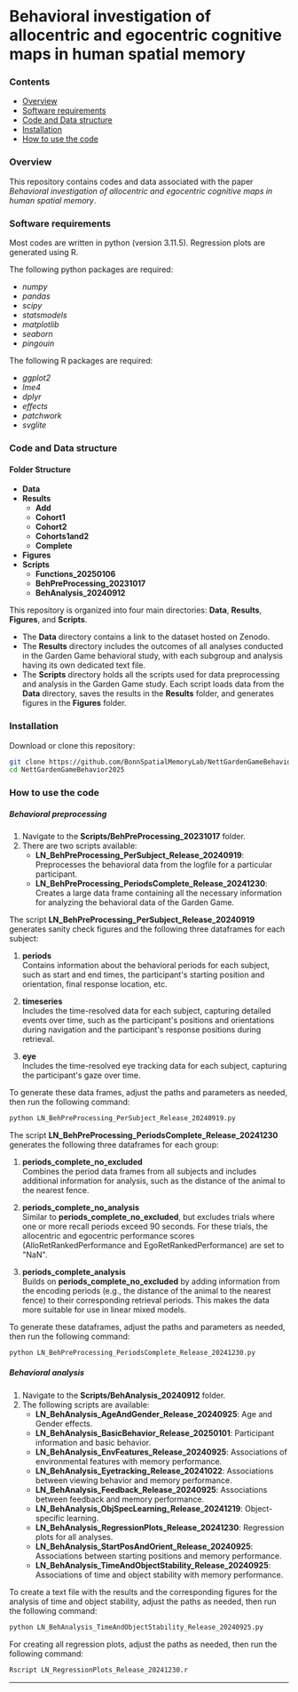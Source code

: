 # Behavioral investigation of allocentric and egocentric cognitive maps in human spatial memory

### Contents
- [Overview](#overview)
- [Software requirements](#requirements)
- [Code and Data structure](#code-and-data-structure)
- [Installation](#installation)
- [How to use the code](#how-to-use-the-code)

### Overview
This repository contains codes and data associated with the paper *Behavioral investigation of allocentric and egocentric cognitive maps in human spatial memory*.

### Software requirements
Most codes are written in python (version 3.11.5). Regression plots are generated using R.

The following python packages are required:
* *numpy*
* *pandas*
* *scipy*
* *statsmodels*
* *matplotlib*
* *seaborn*
* *pingouin*

The following R packages are required:
* *ggplot2*
* *lme4*
* *dplyr*
* *effects*
* *patchwork*
* *svglite*

### Code and Data structure

#### Folder Structure

- **Data**
- **Results**
  - **Add**
  - **Cohort1**
  - **Cohort2**
  - **Cohorts1and2**
  - **Complete**
- **Figures**
- **Scripts**
  - **Functions_20250106**
  - **BehPreProcessing_20231017**
  - **BehAnalysis_20240912**

This repository is organized into four main directories: **Data**, **Results**, **Figures**, and **Scripts**.

- The **Data** directory contains a link to the dataset hosted on Zenodo.
- The **Results** directory includes the outcomes of all analyses conducted in the Garden Game behavioral study, with each subgroup and analysis having its own dedicated text file.
- The **Scripts** directory holds all the scripts used for data preprocessing and analysis in the Garden Game study. Each script loads data from the **Data** directory, saves the results in the **Results** folder, and generates figures in the **Figures** folder.

### Installation
Download or clone this repository:

```bash
git clone https://github.com/BonnSpatialMemoryLab/NettGardenGameBehavior2025.git
cd NettGardenGameBehavior2025
```

### How to use the code
##### Behavioral preprocessing
1. Navigate to the **Scripts/BehPreProcessing_20231017** folder.
2. There are two scripts available:
   - **LN_BehPreProcessing_PerSubject_Release_20240919**: Preprocesses the behavioral data from the logfile for a particular participant.
   - **LN_BehPreProcessing_PeriodsComplete_Release_20241230**: Creates a large data frame containing all the necessary information for analyzing the behavioral data of the Garden Game.

The script **LN_BehPreProcessing_PerSubject_Release_20240919** generates sanity check figures and the following three dataframes for each subject:
1. **periods**  
   Contains information about the behavioral periods for each subject, such as start and end times, the participant's starting position and orientation, final response location, etc.

2. **timeseries**  
   Includes the time-resolved data for each subject, capturing detailed events over time, such as the participant's positions and orientations during navigation and the participant's response positions during retrieval.

3. **eye**  
    Includes the time-resolved eye tracking data for each subject, capturing the participant's gaze over time.

To generate these data frames, adjust the paths and parameters as needed, then run the following command:
```bash
python LN_BehPreProcessing_PerSubject_Release_20240919.py
```

The script **LN_BehPreProcessing_PeriodsComplete_Release_20241230** generates the following three dataframes for each group:

1. **periods_complete_no_excluded**  
   Combines the period data frames from all subjects and includes additional information for analysis, such as the distance of the animal to the nearest fence.

2. **periods_complete_no_analysis**  
   Similar to **periods_complete_no_excluded**, but excludes trials where one or more recall periods exceed 90 seconds. For these trials, the allocentric and egocentric performance scores (AlloRetRankedPerformance and EgoRetRankedPerformance) are set to "NaN".

3. **periods_complete_analysis**  
   Builds on **periods_complete_no_excluded** by adding information from the encoding periods (e.g., the distance of the animal to the nearest fence) to their corresponding retrieval periods. This makes the data more suitable for use in linear mixed models.

To generate these dataframes, adjust the paths and parameters as needed, then run the following command:

```bash
python LN_BehPreProcessing_PeriodsComplete_Release_20241230.py
```

##### Behavioral analysis
1. Navigate to the **Scripts/BehAnalysis_20240912** folder.
2. The following scripts are available:
   - **LN_BehAnalysis_AgeAndGender_Release_20240925**: Age and Gender effects.
   - **LN_BehAnalysis_BasicBehavior_Release_20250101**: Participant information and basic behavior.
   - **LN_BehAnalysis_EnvFeatures_Release_20240925**: Associations of environmental features with memory performance.
   - **LN_BehAnalysis_Eyetracking_Release_20241022**: Associations between viewing behavior and memory performance.
   - **LN_BehAnalysis_Feedback_Release_20240925**: Associations between feedback and memory performance.
   - **LN_BehAnalysis_ObjSpecLearning_Release_20241219**: Object-specific learning.
   - **LN_BehAnalysis_RegressionPlots_Release_20241230**: Regression plots for all analyses.
   - **LN_BehAnalysis_StartPosAndOrient_Release_20240925**: Associations between starting positions and memory performance.
   - **LN_BehAnalysis_TimeAndObjectStability_Release_20240925**: Associations of time and object stability with memory performance.

To create a text file with the results and the corresponding figures for the analysis of time and object stability, adjust the paths as needed, then run the following command:
```bash
python LN_BehAnalysis_TimeAndObjectStability_Release_20240925.py
```

For creating all regression plots, adjust the paths as needed, then run the following command:
```bash
Rscript LN_RegressionPlots_Release_20241230.r
```

------------------------------------------------------------------------------------------
